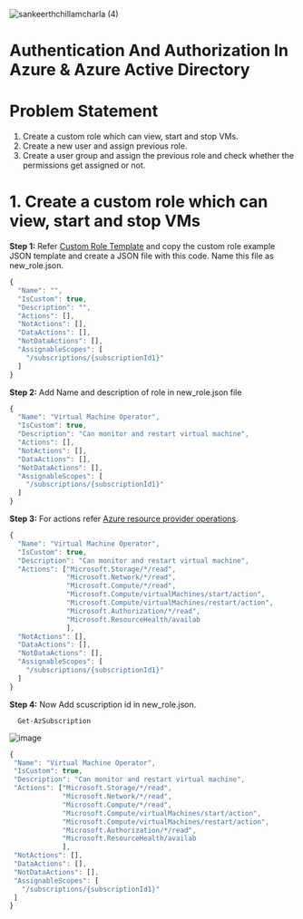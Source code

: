 
![sankeerthchillamcharla (4)](https://user-images.githubusercontent.com/46291282/127182415-f8701f0a-63fa-416f-b200-afb8297e1b47.png)


# Authentication And Authorization In Azure & Azure Active Directory

# Problem Statement

  1. Create a custom role which can view, start and stop VMs.
  2. Create a new user and assign previous role.
  3. Create a user group and assign the previous role and check whether the permissions get assigned or not.



# 1. Create a custom role which can view, start and stop VMs

  **Step 1:** Refer [Custom Role Template](https://docs.microsoft.com/en-us/azure/role-based-access-control/tutorial-custom-role-cli#create-a-custom-role)  and copy the custom role example JSON template and create a JSON file with this code. Name this file as new_role.json.
  
  ```javascript
  {
    "Name": "",
    "IsCustom": true,
    "Description": "",
    "Actions": [],
    "NotActions": [],
    "DataActions": [],
    "NotDataActions": [],
    "AssignableScopes": [
      "/subscriptions/{subscriptionId1}"
    ]
  }
  ```
  
  **Step 2:**  Add Name and description of role in new_role.json file  
  
  ```javascript
  {
    "Name": "Virtual Machine Operator",
    "IsCustom": true,
    "Description": "Can monitor and restart virtual machine",
    "Actions": [],
    "NotActions": [],
    "DataActions": [],
    "NotDataActions": [],
    "AssignableScopes": [
      "/subscriptions/{subscriptionId1}"
    ]
  }
  ```
  
   **Step 3:**  For actions refer [Azure resource provider operations](https://docs.microsoft.com/en-us/azure/role-based-access-control/resource-provider-operations#compute).
   
  ```javascript
  {
    "Name": "Virtual Machine Operator",
    "IsCustom": true,
    "Description": "Can monitor and restart virtual machine",
    "Actions": ["Microsoft.Storage/*/read",
                "Microsoft.Network/*/read",
                "Microsoft.Compute/*/read",
                "Microsoft.Compute/virtualMachines/start/action",
                "Microsoft.Compute/virtualMachines/restart/action",
                "Microsoft.Authorization/*/read",
                "Microsoft.ResourceHealth/availab
                ],
    "NotActions": [],
    "DataActions": [],
    "NotDataActions": [],
    "AssignableScopes": [
      "/subscriptions/{subscriptionId1}"
    ]
  }
  ```
  
  **Step 4:** Now Add scuscription id in new_role.json.
  
      Get-AzSubscription
  
  ![image](https://user-images.githubusercontent.com/46291282/127186441-9b675d31-4106-484b-ba08-ffedc5a7ae02.png)
  
   ```javascript
  {
    "Name": "Virtual Machine Operator",
    "IsCustom": true,
    "Description": "Can monitor and restart virtual machine",
    "Actions": ["Microsoft.Storage/*/read",
                "Microsoft.Network/*/read",
                "Microsoft.Compute/*/read",
                "Microsoft.Compute/virtualMachines/start/action",
                "Microsoft.Compute/virtualMachines/restart/action",
                "Microsoft.Authorization/*/read",
                "Microsoft.ResourceHealth/availab
                ],
    "NotActions": [],
    "DataActions": [],
    "NotDataActions": [],
    "AssignableScopes": [
      "/subscriptions/{subscriptionId1}"
    ]
  }
  ```

  

